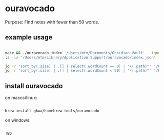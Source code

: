 # ouravocado

Purpose:
Find notes with fewer than 50 words.



## example usage

```bash

make && ./ouravocado index '/Users/mtm/Documents/Obsidian Vault' --ignore-path=.git --ignore-path=.obsidian --ignore-path=trash
ls -la '/Users/mtm/Library/Application Support/ouravocado/index.json'

jq -r 'sort_by(.size) | .[] | select(.wordCount == 0) | "\(.path)"' '/Users/mtm/Library/Application Support/ouravocado/index.json' | xargs -I{} -n1 -d '\n' -a - rm -f "{}"
jq -r 'sort_by(.size) | .[] | select(.wordCount < 50) | "\(.path)"' '/Users/mtm/Library/Application Support/ouravocado/index.json'


```

## install ouravocado


on macos/linux:
```bash

brew install gkwa/homebrew-tools/ouravocado

```


on windows:

```powershell

TBD

```
